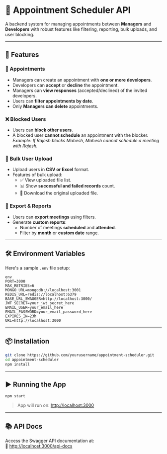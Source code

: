 # 📅 Appointment Scheduler API

A backend system for managing appointments between **Managers** and **Developers** with robust features like filtering, reporting, bulk uploads, and user blocking.

---

## 🚀 Features

### 👥 Appointments
- Managers can create an appointment with **one or more developers**.
- Developers can **accept** or **decline** the appointment.
- Managers can **view responses** (accepted/declined) of the invited developers.
- Users can **filter appointments by date**.
- Only **Managers can delete** appointments.

### ❌ Blocked Users
- Users can **block other users**.
- A blocked user **cannot schedule** an appointment with the blocker.  
  _Example: If Rajesh blocks Mahesh, Mahesh cannot schedule a meeting with Rajesh._

### 📄 Bulk User Upload
- Upload users in **CSV or Excel** format.
- Features of bulk upload:
  - ✅ View uploaded file list.
  - 📊 Show **successful and failed records** count.
  - 📅 Download the original uploaded file.

### 📆 Export & Reports
- Users can **export meetings** using filters.
- Generate **custom reports**:
  - Number of meetings **scheduled** and **attended**.
  - Filter by **month** or **custom date** range.

---

## 🛠️ Environment Variables

Here's a sample `.env` file setup:

```
env
PORT=3000
MAX_RETRIES=6
MONGO_URL=mongodb://localhost:3001
REDIS_URL=redis://localhost:6379
BASE_URL_SWAGGER=http://localhost:3000/
JWT_SECRET=your_jwt_secret_here
EMAIL_USER=your_email_here
EMAIL_PASSWORD=your_email_password_here
EXPIRES_IN=23h
URL=http://localhost:3000
```

---

## 📦 Installation

```bash
git clone https://github.com/yourusername/appointment-scheduler.git
cd appointment-scheduler
npm install
```

---

## ▶️ Running the App

```bash
npm start
```

> App will run on: [http://localhost:3000](http://localhost:3000)

---

## 📚 API Docs

Access the Swagger API documentation at:  
🔗 [http://localhost:3000/api-docs](http://localhost:3000/api-docs)


